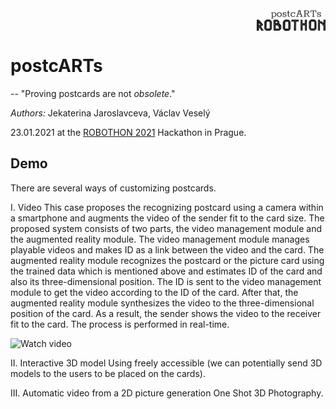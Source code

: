 <div class="row">
  <div class="column">
    <img src="img/logo.png" width="90" align="right"/>
  </div>
  <div class="column">
     <img src="img/robothon.png" width="110" align="right"/>
  </div>
</div>

# postcARTs
-- "Proving postcards are not *obsolete*."

*Authors:* Jekaterina Jaroslavceva, Václav Veselý

23.01.2021 at the [ROBOTHON 2021](https://www.robothon.cz/) Hackathon in Prague.

## Demo
There are several ways of customizing postcards.

I. Video 
This case proposes the recognizing postcard using a camera within a smartphone and augments the video of the sender fit to the card size. The proposed system consists of two parts, the video management module and the augmented reality module. The video management module manages playable videos and makes ID as a link between the video and the card. The augmented reality module recognizes the postcard or the picture card using the trained data which is mentioned above and estimates ID of the card and also its three-dimensional position. The ID is sent to the video management module to get the video according to the ID of the card. After that, the augmented reality module synthesizes the video to the three-dimensional position of the card. As a result, the sender shows the video to the receiver fit to the card. The process is performed in real-time.

![Watch video](vid/Majak.gif)

II. Interactive 3D model
Using freely accessible (we can potentially send 3D models to the users to be placed on the cards). 


III. Automatic video from a 2D picture generation
One Shot 3D Photography.
